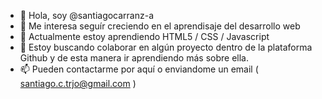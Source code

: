 - 👋 Hola, soy @santiagocarranz-a 
- 👀 Me interesa seguír creciendo en el aprendisaje del desarrollo web
- 🌱 Actualmente estoy aprendiendo HTML5 / CSS / Javascript
- 💞️ Estoy buscando colaborar en algún proyecto dentro de la plataforma Github y de esta manera ir aprendiendo más sobre ella.
- 📫 Pueden contactarme por aquí o enviandome un email ( santiago.c.trjo@gmail.com )

<!---
santiagocarranz-a/santiagocarranz-a is a ✨ special ✨ repository because its `README.md` (this file) appears on your GitHub profile.
You can click the Preview link to take a look at your changes.
--->
